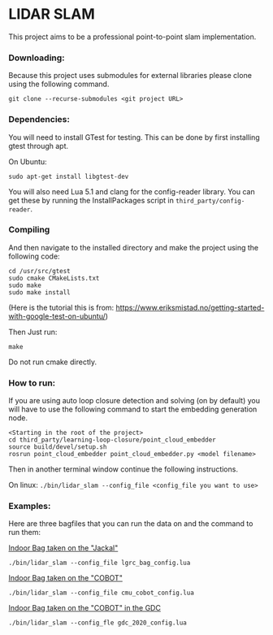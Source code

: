 # LIDAR SLAM

This project aims to be a professional point-to-point slam implementation.

### Downloading:

Because this project uses submodules for external libraries please clone using the following command.

```
git clone --recurse-submodules <git project URL>
```

### Dependencies:

You will need to install GTest for testing. This can be done by first installing gtest through apt.

On Ubuntu:

```sudo apt-get install libgtest-dev```

You will also need Lua 5.1 and clang for the config-reader library. You can get these by running the InstallPackages script in ```third_party/config-reader```.

### Compiling
And then navigate to the installed directory and make the project using the following code:

```
cd /usr/src/gtest
sudo cmake CMakeLists.txt
sudo make
sudo make install
```
(Here is the tutorial this is from: https://www.eriksmistad.no/getting-started-with-google-test-on-ubuntu/)

Then Just run:

```make```

Do not run cmake directly.

### How to run:

If you are using auto loop closure detection and solving (on by default) you will have to use the following command to start the embedding generation node.
```
<Starting in the root of the project>
cd third_party/learning-loop-closure/point_cloud_embedder
source build/devel/setup.sh
rosrun point_cloud_embedder point_cloud_embedder.py <model filename>
```

Then in another terminal window continue the following instructions.


On linux:
```./bin/lidar_slam --config_file <config_file you want to use>```

### Examples:

Here are three bagfiles that you can run the data on and the command to run them:

[Indoor Bag taken on the "Jackal"](https://drive.google.com/open?id=1thDp4MJF6l2yZ9Z_JFAmdhMQZrld0oQ5)

```
./bin/lidar_slam --config_file lgrc_bag_config.lua
```

[Indoor Bag taken on the "COBOT"](https://drive.google.com/open?id=1i7RlzAbIoVkKpZGa7TcJaO3kzSf7KI3D)

```
./bin/lidar_slam --config_file cmu_cobot_config.lua
```

[Indoor Bag taken on the "COBOT" in the GDC](https://drive.google.com/a/utexas.edu/file/d/1KXN9eDzBZAnd34Nr30useKH3JP7-xVxL/view?usp=drivesdk)
```
./bin/lidar_slam --config_fle gdc_2020_config.lua
```

